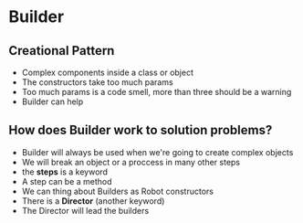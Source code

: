 # Builder
## Creational Pattern

- Complex components inside a class or object
- The constructors take too much params
- Too much params is a code smell, more than three should be a warning
- Builder can help

## How does Builder work to solution problems?
- Builder will always be used when we're going to create complex objects
- We will break an object or a proccess in many other steps
- the __steps__ is a keyword
- A step can be a method
- We can thing about Builders as Robot constructors
- There is a __Director__ (another keyword)
- The Director will lead the builders